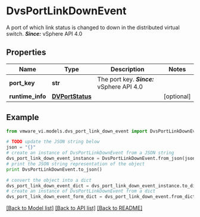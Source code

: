 # DvsPortLinkDownEvent

A port of which link status is changed to down in the distributed virtual switch.  ***Since:*** vSphere API 4.0 

## Properties
Name | Type | Description | Notes
------------ | ------------- | ------------- | -------------
**port_key** | **str** | The port key.  ***Since:*** vSphere API 4.0  | 
**runtime_info** | [**DVPortStatus**](DVPortStatus.md) |  | [optional] 

## Example

```python
from vmware_vi.models.dvs_port_link_down_event import DvsPortLinkDownEvent

# TODO update the JSON string below
json = "{}"
# create an instance of DvsPortLinkDownEvent from a JSON string
dvs_port_link_down_event_instance = DvsPortLinkDownEvent.from_json(json)
# print the JSON string representation of the object
print DvsPortLinkDownEvent.to_json()

# convert the object into a dict
dvs_port_link_down_event_dict = dvs_port_link_down_event_instance.to_dict()
# create an instance of DvsPortLinkDownEvent from a dict
dvs_port_link_down_event_form_dict = dvs_port_link_down_event.from_dict(dvs_port_link_down_event_dict)
```
[[Back to Model list]](../README.md#documentation-for-models) [[Back to API list]](../README.md#documentation-for-api-endpoints) [[Back to README]](../README.md)


